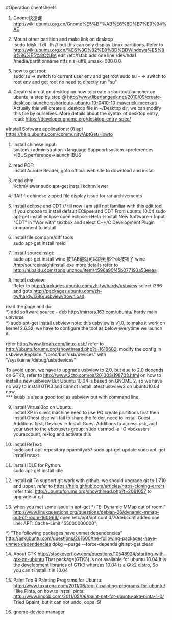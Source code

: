#Operation cheatsheets
1) Gnome快捷键
http://wiki.ubuntu.org.cn/Gnome%E5%BF%AB%E6%8D%B7%E9%94%AE

2) Mount other partition and make link on desktop  
.sudo fdisk -l
df -lh // but this can only display Linux partitions.
Refer to http://wiki.ubuntu.org.cn/%E6%8C%82%E8%BD%BDWindows%E5%88%86%E5%8C%BA
edit /etc/fstab
add one line
/dev/hda1       /media/partitionname  ntfs    nls=utf8,umask=000 0       0

3) how to get root:   
sudo su -> switch to current user env and get root
sudo su - -> switch to root env and get root
no need to directly run "su"

4) Create shorcut on desktop
on how to create a shortcut/launcher on ubuntu, a step by step @ http://www.liberiangeek.net/2010/09/create-desktop-launchersshortcuts-ubuntu-10-0410-10-maverick-meerkat/
Actually this will create a .desktop file in ~/Desktop dir, we can modify this file by ourselves.
More details about the syntax of desktop entry, read: https://developer.gnome.org/desktop-entry-spec/

#Install Software applications:
0) apt
https://help.ubuntu.com/community/AptGet/Howto
  
1) Install chinese input:  
system->administration->language Suppoort
system->preferences->IBUS perference->launch IBUS

2) read PDF:  
install Acrobe Reader, goto official web site to download and install

3) read chm:  
KchmViewer
sudo apt-get install kchmviewer

4) RAR
fix chinese zipped file display issue for rar archivements

5) install eclipse and CDT // till now I am still not familiar with this edit tool  
If you choose to install default EClipse and CDT
From  ubuntu 10.04
sudo apt-get install eclipse
open eclipse->Help->Install New Software-> Input "CDT" in "Wor with" textbox and select C++/C Development Plugin component to install

6) install file compare/diff tools  
sudo apt-get install meld

7) Install sourceinsigt:  
sudo apt-get install wine
按TAB键就可以跳到那个ok按钮了
wine /tmp/sourceinsightinstall.exe
more details refer to http://hi.baidu.com/zongjunzhou/item/4596a90f45b077193a53eeaa

8) install usbview:  
Refer to http://packages.ubuntu.com/zh-tw/hardy/usbview
select i386 and goto http://packages.ubuntu.com/zh-tw/hardy/i386/usbview/download

read the page and do:  
*) add software source - deb http://mirrors.163.com/ubuntu/ hardy main universe  
*) sudo apt-get install usbview
note: this usbview is v1.0, to make it work on kernel 2.6.32, we have to configure the tool as below everytime we launch it.

refer http://www.kroah.com/linux-usb/
refer to http://ubuntuforums.org/showthread.php?t=1610682, modify the config in usbview
Replace:
"/proc/bus/usb/devices" with "/sys/kernel/debug/usb/devices"

To avoid upon, we have to upgrade usbview to 2.0, but due to 2.0 depends on GTK3, refer to 
http://www.2cto.com/os/201303/198703.html on how to install a new usbview
But Ubuntu 10.04 is based on GNOME 2, so we have no way to install GTK3 and cannot install latest usbview2 on ubuntu10.04 now.  
*** lsusb is also a good tool as usbview but with command line.

9) install VitrualBox on Ubuntu:  
install XP in client machine
need to use PQ create partitions first then install Ghost else will fail
to share the folder, need to install Guest Additions first, Devices -> Install Guest Additions
to access usb, add your user to the vboxusers group: sudo usrmod -a -G vboxusers youraccount, re-log and activate this

10) install ReText:  
sudo add-apt-repository ppa:mitya57
sudo apt-get update
sudo apt-get install retext

11) Install IDLE for Python:  
sudo apt-get install idle

12) install git 
To support git work with github, we should upgrade git to 1.7.10 and upper, refer to https://help.github.com/articles/https-cloning-errors
refer this: http://ubuntuforums.org/showthread.php?t=2061057 to upgrade ur git

13) when you met some issue in apt-get
*) "E: Dynamic MMap out of room!"
http://www.linuxquestions.org/questions/debian-26/dynamic-mmap-out-of-room-160966/
open /etc/apt/apt.conf.d/70debconf
added one line:
APT::Cache-Limit "55000000000"; 

*) "The following packages have unmet dependencies"
http://askubuntu.com/questions/261600/the-following-packages-have-unmet-dependencies
dpkg --purge --force-depends
git apt-get clean

14) About GTK
http://stackoverflow.com/questions/10548924/starting-with-gtk-on-ubuntu
That package(GTK3) is not available for ubuntu 10.04,It is the development libraries of GTk3 whereas 10.04 is a Gtk2 distro, So you can't install it in 10.04

15) Paint
Top 9 Painting Programs for Ubuntu: http://www.tuxarena.com/2011/06/top-7-painting-programs-for-ubuntu/
I like Pinta, on how to install pinta: http://www.linoob.com/2011/05/06/paint-net-for-ubuntu-aka-pinta-1-0/
Tried Gpaint, but it can not undo, oops :S!

16) gnome-device-manager

